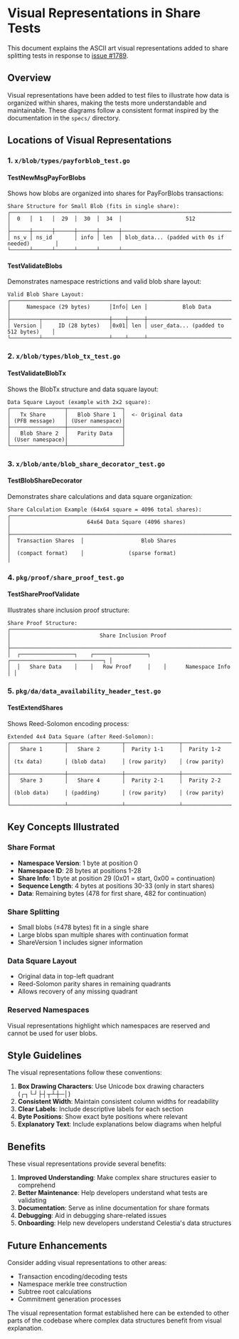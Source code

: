 # Visual Representations in Share Tests

This document explains the ASCII art visual representations added to share splitting tests in response to [issue #1789](https://github.com/celestiaorg/celestia-app/issues/1789).

## Overview

Visual representations have been added to test files to illustrate how data is organized within shares, making the tests more understandable and maintainable. These diagrams follow a consistent format inspired by the documentation in the `specs/` directory.

## Locations of Visual Representations

### 1. `x/blob/types/payforblob_test.go`

#### TestNewMsgPayForBlobs
Shows how blobs are organized into shares for PayForBlobs transactions:

```
Share Structure for Small Blob (fits in single share):
┌──────────────────────────────────────────────────────────────────────────────────┐
│  0   │  1   │  29  │  30  │  34  │                    512                        │
├──────┼──────┼──────┼──────┼──────┼───────────────────────────────────────────────┤
│ ns_v │ ns_id       │ info │ len  │ blob_data... (padded with 0s if needed)        │
└──────┴──────┴──────┴──────┴──────┴───────────────────────────────────────────────┘
```

#### TestValidateBlobs
Demonstrates namespace restrictions and valid blob share layout:

```
Valid Blob Share Layout:
┌──────────────────────────────────────────────────────────────────────────────────┐
│     Namespace (29 bytes)      │Info│ Len │           Blob Data                   │
├─────────┬─────────────────────┼────┼─────┼───────────────────────────────────────┤
│ Version │     ID (28 bytes)   │0x01│ len │ user_data... (padded to 512 bytes)    │
└─────────┴─────────────────────┴────┴─────┴───────────────────────────────────────┘
```

### 2. `x/blob/types/blob_tx_test.go`

#### TestValidateBlobTx
Shows the BlobTx structure and data square layout:

```
Data Square Layout (example with 2x2 square):
┌─────────────────┬─────────────────┐
│   Tx Share      │   Blob Share 1  │  <- Original data
│ (PFB message)   │ (User namespace)│
├─────────────────┼─────────────────┤
│   Blob Share 2  │   Parity Data   │
│ (User namespace)│                 │
└─────────────────┴─────────────────┘
```

### 3. `x/blob/ante/blob_share_decorator_test.go`

#### TestBlobShareDecorator
Demonstrates share calculations and data square organization:

```
Share Calculation Example (64x64 square = 4096 total shares):
┌─────────────────────────────────────────────────────────────────────────────────┐
│                        64x64 Data Square (4096 shares)                         │
├─────────────────────────────────────────────────────────────────────────────────┤
│  Transaction Shares  │                  Blob Shares                            │
│  (compact format)    │              (sparse format)                           │
```

### 4. `pkg/proof/share_proof_test.go`

#### TestShareProofValidate
Illustrates share inclusion proof structure:

```
Share Proof Structure:
┌─────────────────────────────────────────────────────────────────────────────────┐
│                            Share Inclusion Proof                               │
├─────────────────────────────────────────────────────────────────────────────────┤
│  ┌─────────────────┐    ┌─────────────────┐    ┌─────────────────────────────┐ │
│  │   Share Data    │    │   Row Proof     │    │      Namespace Info         │ │
```

### 5. `pkg/da/data_availability_header_test.go`

#### TestExtendShares
Shows Reed-Solomon encoding process:

```
Extended 4x4 Data Square (after Reed-Solomon):
┌─────────────────┬─────────────────┬─────────────────┬─────────────────┐
│   Share 1       │   Share 2       │  Parity 1-1     │  Parity 1-2     │
│ (tx data)       │ (blob data)     │ (row parity)    │ (row parity)    │
├─────────────────┼─────────────────┼─────────────────┼─────────────────┤
│   Share 3       │   Share 4       │  Parity 2-1     │  Parity 2-2     │
│ (blob data)     │ (padding)       │ (row parity)    │ (row parity)    │
└─────────────────┴─────────────────┴─────────────────┴─────────────────┘
```

## Key Concepts Illustrated

### Share Format
- **Namespace Version**: 1 byte at position 0
- **Namespace ID**: 28 bytes at positions 1-28
- **Share Info**: 1 byte at position 29 (0x01 = start, 0x00 = continuation)
- **Sequence Length**: 4 bytes at positions 30-33 (only in start shares)
- **Data**: Remaining bytes (478 for first share, 482 for continuation)

### Share Splitting
- Small blobs (≤478 bytes) fit in a single share
- Large blobs span multiple shares with continuation format
- ShareVersion 1 includes signer information

### Data Square Layout
- Original data in top-left quadrant
- Reed-Solomon parity shares in remaining quadrants
- Allows recovery of any missing quadrant

### Reserved Namespaces
Visual representations highlight which namespaces are reserved and cannot be used for user blobs.

## Style Guidelines

The visual representations follow these conventions:

1. **Box Drawing Characters**: Use Unicode box drawing characters (┌┐└┘├┤┬┴┼─│)
2. **Consistent Width**: Maintain consistent column widths for readability
3. **Clear Labels**: Include descriptive labels for each section
4. **Byte Positions**: Show exact byte positions where relevant
5. **Explanatory Text**: Include explanations below diagrams when helpful

## Benefits

These visual representations provide several benefits:

1. **Improved Understanding**: Make complex share structures easier to comprehend
2. **Better Maintenance**: Help developers understand what tests are validating
3. **Documentation**: Serve as inline documentation for share formats
4. **Debugging**: Aid in debugging share-related issues
5. **Onboarding**: Help new developers understand Celestia's data structures

## Future Enhancements

Consider adding visual representations to other areas:

- Transaction encoding/decoding tests
- Namespace merkle tree construction
- Subtree root calculations
- Commitment generation processes

The visual representation format established here can be extended to other parts of the codebase where complex data structures benefit from visual explanation.